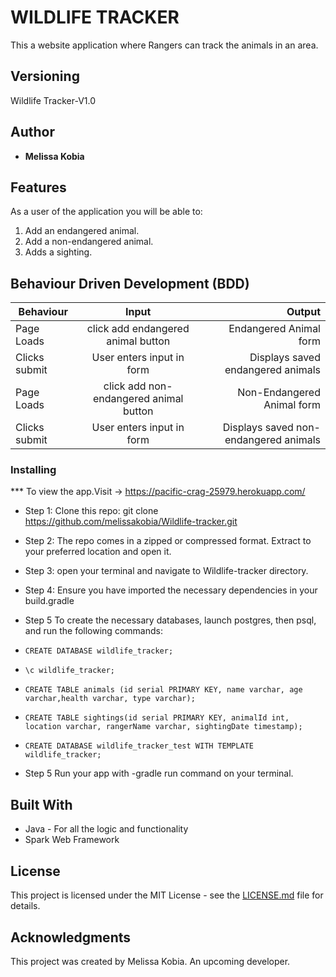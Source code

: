 # WILDLIFE TRACKER


  This a website application where Rangers can track the animals in an area.

## Versioning

 Wildlife Tracker-V1.0 

## Author

* **Melissa Kobia**

## Features

As a user of the application you will be able to:

1. Add an endangered animal. 
2. Add a non-endangered animal.
3. Adds a sighting.


## Behaviour Driven Development (BDD)
| Behaviour       | Input               | Output              |
| --------------- |:-------------------:| ------------------: |
| Page Loads      | click add endangered animal button   | Endangered Animal form         |
|Clicks submit   | User enters input in form| Displays saved endangered animals   |
| Page Loads      | click add non-endangered animal button    | Non-Endangered Animal form     |
| Clicks submit   | User enters input in form| Displays saved non-endangered animals   |




### Installing

*** To view the app.Visit ->  https://pacific-crag-25979.herokuapp.com/
* Step 1:
Clone this repo: git clone https://github.com/melissakobia/Wildlife-tracker.git
* Step 2:
The repo comes in a zipped or compressed format. Extract to your preferred location and open it.
* Step 3:
open your terminal and navigate to Wildlife-tracker directory.
* Step 4:
Ensure you have imported the necessary dependencies in your build.gradle
* Step 5
To create the necessary databases, launch postgres, then psql, and run the following commands:

* `CREATE DATABASE wildlife_tracker;`
* `\c wildlife_tracker;`
* `CREATE TABLE animals (id serial PRIMARY KEY, name varchar, age varchar,health varchar, type varchar);`
* `CREATE TABLE sightings(id serial PRIMARY KEY, animalId int, location varchar, rangerName varchar, sightingDate timestamp);`
* `CREATE DATABASE wildlife_tracker_test WITH TEMPLATE wildlife_tracker;`
 
* Step 5
Run your app with -gradle run command on your terminal.
    
## Built With

* Java - For all the logic and functionality
* Spark Web Framework


## License

This project is licensed under the MIT License - see the [LICENSE.md](LICENCE.md)  file for details.

## Acknowledgments
This project was created by Melissa Kobia. An upcoming developer.